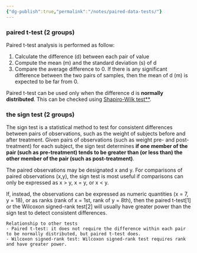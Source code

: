 ```yaml
---
{"dg-publish":true,"permalink":"/notes/paired-data-tests/"}
---
```


### paired t-test (2 groups)

Paired t-test analysis is performed as follow:

1.  Calculate the difference (d) between each pair of value
2.  Compute the mean (m) and the standard deviation (s) of d
3.  Compare the average difference to 0. If there is any significant difference between the two pairs of samples, then the mean of d (m) is expected to be far from 0.

Paired t-test can be used only when the difference d is **normally distributed**. This can be checked using [Shapiro-Wilk test**](http://www.sthda.com/english/wiki/normality-test-in-r).

### the sign test (2 groups)

The sign test is a statistical method to test for consistent differences between pairs of observations, such as the weight of subjects before and after treatment. Given pairs of observations (such as weight pre- and post-treatment) for each subject, the sign test determines **if one member of the pair (such as pre-treatment) tends to be greater than (or less than) the other member of the pair (such as post-treatment)**.

The paired observations may be designated x and y. For comparisons of paired observations (x,y), the sign test is most useful if comparisons can only be expressed as x > y, x = y, or x < y. 

If, instead, the observations can be expressed as numeric quantities (x = 7, y = 18), or as ranks (rank of x = 1st, rank of y = 8th), then the paired t-test\[1\] or the Wilcoxon signed-rank test\[2\] will usually have greater power than the sign test to detect consistent differences.

	Relationship to other tests
	- Paired t-test: it does not require the difference within each pair to be normally distributed, but paired t-test does.
	- Wilcoxon signed-rank test: Wilcoxon signed-rank test requires rank and have greater power.

